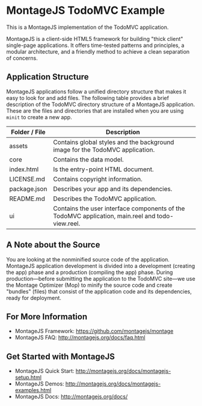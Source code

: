 # MontageJS TodoMVC Example

This is a MontageJS implementation of the TodoMVC application.

MontageJS is a client-side HTML5 framework for building "thick client" single-page applications. It offers time-tested patterns and principles, a modular architecture, and a friendly method to achieve a clean separation of concerns.

## Application Structure
MontageJS applications follow a unified directory structure that makes it easy to look for and add files. The following table provides a brief description of the TodoMVC directory structure of a MontageJS application. These are the files and directories that are installed when you are using `minit` to create a new app.

Folder / File | Description |
------------ | ------------- 
assets | Contains global styles and the background image for the TodoMVC application.
core | Contains the data model.
index.html | Is the entry-point HTML document.  
LICENSE.md | Contains copyright information.
package.json | Describes your app and its dependencies.  
README.md | Describes the TodoMVC application. 
ui | Contains the user interface components of the TodoMVC application, main.reel and todo-view.reel. 

## A Note about the Source
You are looking at the nonminified source code of the application. MontageJS application development is divided into a development (creating the app) phase and a production (compiling the app) phase. During production—before submitting the application to the TodoMVC site—we use the Montage Optimizer (Mop) to minify the source code and create "bundles" (files) that consist of the application code and its dependencies, ready for deployment.

## For More Information
* MontageJS Framework: https://github.com/montagejs/montage
* MontageJS FAQ: http://montagejs.org/docs/faq.html

## Get Started with MontageJS

* MontageJS Quick Start: http://montagejs.org/docs/montagejs-setup.html
* MontageJS Demos: http://montagejs.org/docs/montagejs-examples.html
* MontageJS Docs: http://montagejs.org/docs/

